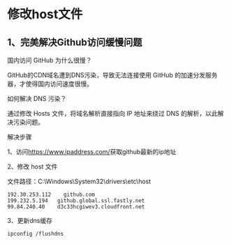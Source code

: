 # 修改host文件

## 1、完美解决Github访问缓慢问题

国内访问 GitHub 为什么很慢？

GitHub的CDN域名遭到DNS污染，导致无法连接使用 GitHub 的加速分发服务器，才使得国内访问速度很慢。

如何解决 DNS 污染？

通过修改 Hosts 文件，将域名解析直接指向 IP 地址来绕过 DNS 的解析，以此解决污染问题。

解决步骤

1、访问<https://www.ipaddress.com/>获取github最新的ip地址

2、修改 host 文件

文件路径：C:\Windows\System32\drivers\etc\host

```log
192.30.253.112    github.com
199.232.5.194   github.global.ssl.fastly.net
99.84.240.40    d3c33hcgiwev3.cloudfront.net
```

3、更新dns缓存

```log
ipconfig /flushdns
```
